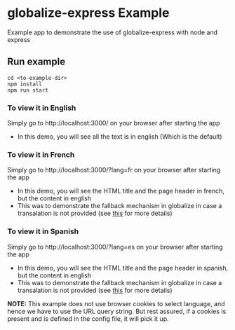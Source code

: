 # globalize-express Example
Example app to demonstrate the use of globalize-express with node and express

## Run example
	cd <to-example-dir>
    npm install
    npm run start

### To view it in English
Simply go to http://localhost:3000/ on your browser after starting the app
- In this demo, you will see all the text is in english (Which is the default)

### To view it in French
Simply go to http://localhost:3000/?lang=fr on your browser after starting the app
- In this demo, you will see the HTML title and the page header in french, but the content in english
- This was to demonstrate the fallback mechanism in globalize in case a transalation is not provided (see [this](https://github.com/jquery/globalize/blob/master/doc/api/message/load-messages.md#messages-inheritance) for more details)

### To view it in Spanish
Simply go to http://localhost:3000/?lang=es on your browser after starting the app
- In this demo, you will see the HTML title and the page header in spanish, but the content in english
- This was to demonstrate the fallback mechanism in globalize in case a transalation is not provided (see [this](https://github.com/jquery/globalize/blob/master/doc/api/message/load-messages.md#messages-inheritance) for more details)

**NOTE:** This example does not use browser cookies to select language, and hence we have to use the URL query string. But rest assured, if a cookies is present and is defined in the config file, it will pick it up.